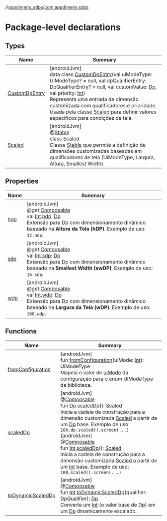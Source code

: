 //[appdimens_sdps](../../index.md)/[com.appdimens.sdps](index.md)

# Package-level declarations

## Types

| Name | Summary |
|---|---|
| [CustomDpEntry](-custom-dp-entry/index.md) | [androidJvm]<br>data class [CustomDpEntry](-custom-dp-entry/index.md)(val uiModeType: UiModeType? = null, val dpQualifierEntry: DpQualifierEntry? = null, val customValue: [Dp](https://developer.android.com/reference/kotlin/androidx/compose/ui/unit/Dp.html), val priority: [Int](https://kotlinlang.org/api/core/kotlin-stdlib/kotlin/-int/index.html))<br>Representa uma entrada de dimensão customizada com qualificadores e prioridade. Usada pela classe [Scaled](-scaled/index.md) para definir valores específicos para condições de tela. |
| [Scaled](-scaled/index.md) | [androidJvm]<br>@[Stable](https://developer.android.com/reference/kotlin/androidx/compose/runtime/Stable.html)<br>class [Scaled](-scaled/index.md)<br>Classe [Stable](https://developer.android.com/reference/kotlin/androidx/compose/runtime/Stable.html) que permite a definição de dimensões customizadas baseadas em qualificadores de tela (UiModeType, Largura, Altura, Smallest Width). |

## Properties

| Name | Summary |
|---|---|
| [hdp](hdp.md) | [androidJvm]<br>@get:[Composable](https://developer.android.com/reference/kotlin/androidx/compose/runtime/Composable.html)<br>val [Int](https://kotlinlang.org/api/core/kotlin-stdlib/kotlin/-int/index.html).[hdp](hdp.md): [Dp](https://developer.android.com/reference/kotlin/androidx/compose/ui/unit/Dp.html)<br>Extensão para Dp com dimensionamento dinâmico baseado na **Altura da Tela (hDP)**. Exemplo de uso: `32.hdp`. |
| [sdp](sdp.md) | [androidJvm]<br>@get:[Composable](https://developer.android.com/reference/kotlin/androidx/compose/runtime/Composable.html)<br>val [Int](https://kotlinlang.org/api/core/kotlin-stdlib/kotlin/-int/index.html).[sdp](sdp.md): [Dp](https://developer.android.com/reference/kotlin/androidx/compose/ui/unit/Dp.html)<br>Extensão para Dp com dimensionamento dinâmico baseado na **Smallest Width (swDP)**. Exemplo de uso: `16.sdp`. |
| [wdp](wdp.md) | [androidJvm]<br>@get:[Composable](https://developer.android.com/reference/kotlin/androidx/compose/runtime/Composable.html)<br>val [Int](https://kotlinlang.org/api/core/kotlin-stdlib/kotlin/-int/index.html).[wdp](wdp.md): [Dp](https://developer.android.com/reference/kotlin/androidx/compose/ui/unit/Dp.html)<br>Extensão para Dp com dimensionamento dinâmico baseado na **Largura da Tela (wDP)**. Exemplo de uso: `100.wdp`. |

## Functions

| Name | Summary |
|---|---|
| [fromConfiguration](from-configuration.md) | [androidJvm]<br>fun [fromConfiguration](from-configuration.md)(uiMode: [Int](https://kotlinlang.org/api/core/kotlin-stdlib/kotlin/-int/index.html)): UiModeType<br>Mapeia o valor de [uiMode](from-configuration.md) da configuração para o enum UiModeType da biblioteca. |
| [scaledDp](scaled-dp.md) | [androidJvm]<br>@[Composable](https://developer.android.com/reference/kotlin/androidx/compose/runtime/Composable.html)<br>fun [Dp](https://developer.android.com/reference/kotlin/androidx/compose/ui/unit/Dp.html).[scaledDp](scaled-dp.md)(): [Scaled](-scaled/index.md)<br>Inicia a cadeia de construção para a dimensão customizada [Scaled](-scaled/index.md) a partir de um [Dp](https://developer.android.com/reference/kotlin/androidx/compose/ui/unit/Dp.html) base. Exemplo de uso: `100.dp.scaled().screen(...)`<br>[androidJvm]<br>@[Composable](https://developer.android.com/reference/kotlin/androidx/compose/runtime/Composable.html)<br>fun [Int](https://kotlinlang.org/api/core/kotlin-stdlib/kotlin/-int/index.html).[scaledDp](scaled-dp.md)(): [Scaled](-scaled/index.md)<br>Inicia a cadeia de construção para a dimensão customizada [Scaled](-scaled/index.md) a partir de um [Int](https://kotlinlang.org/api/core/kotlin-stdlib/kotlin/-int/index.html) base. Exemplo de uso: `100.scaled().screen(...)` |
| [toDynamicScaledDp](to-dynamic-scaled-dp.md) | [androidJvm]<br>@[Composable](https://developer.android.com/reference/kotlin/androidx/compose/runtime/Composable.html)<br>fun [Int](https://kotlinlang.org/api/core/kotlin-stdlib/kotlin/-int/index.html).[toDynamicScaledDp](to-dynamic-scaled-dp.md)(qualifier: DpQualifier): [Dp](https://developer.android.com/reference/kotlin/androidx/compose/ui/unit/Dp.html)<br>Converte um [Int](https://kotlinlang.org/api/core/kotlin-stdlib/kotlin/-int/index.html) (o valor base de Dp) em um [Dp](https://developer.android.com/reference/kotlin/androidx/compose/ui/unit/Dp.html) dinamicamente escalado. |